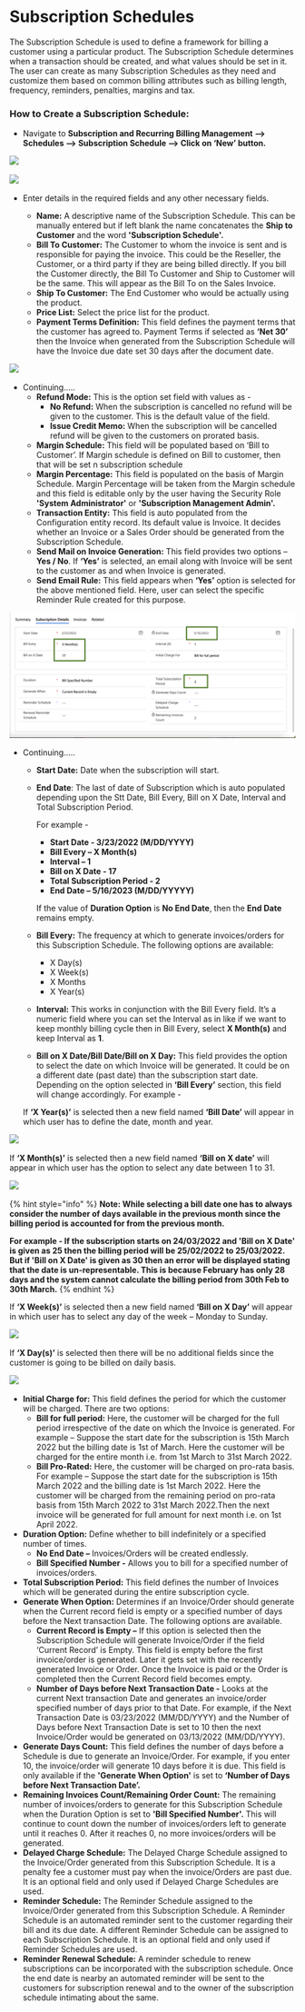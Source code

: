 # Subscription Schedules

The Subscription Schedule is used to define a framework for billing a customer using a particular product. The Subscription Schedule determines when a transaction should be created, and what values should be set in it. The user can create as many Subscription Schedules as they need and customize them based on common billing attributes such as billing length, frequency, reminders, penalties, margins and tax.

### How to Create a Subscription Schedule:

* Navigate to **Subscription and Recurring Billing Management --> Schedules --> Subscription Schedule --> Click on ‘New’ button.**

![](../../../.gitbook/assets/Subcription\_2.png)

![](<../../../.gitbook/assets/Subcirpt Schedule\_1.png>)

*   Enter details in the required fields and any other necessary fields.

    * **Name:** A descriptive name of the Subscription Schedule. This can be manually entered but if left blank the name concatenates the **Ship to Customer** and the word **'Subscription Schedule'.**&#x20;
    * **Bill To Customer:** The Customer to whom the invoice is sent and is responsible for paying the invoice. This could be the Reseller, the Customer, or a third party if they are being billed directly. If you bill the Customer directly, the Bill To Customer and Ship to Customer will be the same. This will appear as the Bill To on the Sales Invoice.&#x20;
    * **Ship To Customer:** The End Customer who would be actually using the product.&#x20;
    * **Price List:** Select the price list for the product.
    * **Payment Terms Definition:** This field defines the payment terms that the customer has agreed to. Payment Terms if selected as **‘Net 30’** then the Invoice when generated from the Subscription Schedule will have the Invoice due date set 30 days after the document date.



![](<../../../.gitbook/assets/Sub Sch\_3.png>)

* Continuing.....
  * **Refund Mode:** This is the option set field with values as -
    * **No Refund:** When the subscription is cancelled no refund will be given to the customer. This is the default value of the field.&#x20;
    * **Issue Credit Memo:** When the subscription will be cancelled refund will be given to the customers on prorated basis.
  * **Margin Schedule:** This field will be populated based on ‘Bill to Customer’. If Margin schedule is defined on Bill to customer, then that will be set n subscription schedule&#x20;
  * **Margin Percentage:** This field is populated on the basis of Margin Schedule. Margin Percentage will be taken from the Margin schedule and this field is editable only by the user having the Security Role **'System Administrator'** or **'Subscription Management Admin'.**&#x20;
  * **Transaction Entity:** This field is auto populated from the Configuration entity record. Its default value is Invoice. It decides whether an Invoice or a Sales Order should be generated from the Subscription Schedule.
  * **Send Mail on Invoice Generation:** This field provides two options – **Yes / No**. If **‘Yes’** is selected, an email along with Invoice will be sent to the customer as and when Invoice is generated.&#x20;
  * **Send Email Rule:** This field appears when **‘Yes’** option is selected for the above mentioned field. Here, user can select the specific Reminder Rule created for this purpose.

![](<../../../.gitbook/assets/Sub Schedule.png>)

*   Continuing.....

    * **Start Date:** Date when the subscription will start.&#x20;
    *   **End Date**: The last of date of Subscription which is auto populated depending upon the Stt Date, Bill Every, Bill on X Date, Interval and Total Subscription Period.&#x20;

        For example -&#x20;

        * **Start Date - 3/23/2022 (M/DD/YYYY)**
        * **Bill Every – X Month(s)**&#x20;
        * **Interval – 1**&#x20;
        * **Bill on X Date - 17**
        * **Total Subscription Period - 2**&#x20;
        * **End Date – 5/16/2023 (M/DD/YYYYY)**&#x20;

        If the value of **Duration Option** is **No End Date**, then the **End Date** remains empty.
    * **Bill Every:** The frequency at which to generate invoices/orders for this Subscription Schedule. The following options are available:
      * X Day(s)&#x20;
      * X Week(s)&#x20;
      * X Months&#x20;
      * X Year(s)
    * **Interval:** This works in conjunction with the Bill Every field. It’s a numeric field where you can set the Interval as in like if we want to keep monthly billing cycle then in Bill Every, select **X Month(s)** and keep Interval as **1**.&#x20;
    * **Bill on X Date/Bill Date/Bill on X Day:** This field provides the option to select the date on which Invoice will be generated. It could be on a different date (past date) than the subscription start date. Depending on the option selected in **‘Bill Every’** section, this field will change accordingly. For example -&#x20;

    If **‘X Year(s)’** is selected then a new field named **‘Bill Date’** will appear in which user has to define the date, month and year.

![](<../../../.gitbook/assets/Sub Sch Bill every\_1.png>)

If **‘X Month(s)’** is selected then a new field named **‘Bill on X date’** will appear in which user has the option to select any date between 1 to 31.

![](<../../../.gitbook/assets/Sub Sch Bill every\_2.png>)

{% hint style="info" %}
**Note: While selecting a bill date one has to always consider the number of days available in the previous month since the billing period is accounted for from the previous month.**&#x20;

**For example - If the subscription starts on 24/03/2022 and 'Bill on X Date' is given as 25 then the billing period will be 25/02/2022 to 25/03/2022. But if 'Bill on X Date' is given as 30 then an error will be displayed stating that the date is un-representable. This is because February has only 28 days and the system cannot calculate the billing period from 30th Feb to 30th March.**
{% endhint %}

If **‘X Week(s)’** is selected then a new field named **‘Bill on X Day’** will appear in which user has to select any day of the week – Monday to Sunday.

![](<../../../.gitbook/assets/Sub Sch Bill every\_3.png>)

If **‘X Day(s)’** is selected then there will be no additional fields since the customer is going to be billed on daily basis.

![](<../../../.gitbook/assets/Sub Sch Bill every\_4.png>)

* **Initial Charge for:** This field defines the period for which the customer will be charged. There are two options:&#x20;
  * **Bill for full period:** Here, the customer will be charged for the full period irrespective of the date on which the Invoice is generated. For example – Suppose the start date for the subscription is 15th March 2022 but the billing date is 1st of March. Here the customer will be charged for the entire month i.e. from 1st March to 31st March 2022.
  * **Bill Pro-Rated:** Here, the customer will be charged on pro-rata basis. For example – Suppose the start date for the subscription is 15th March 2022 and the billing date is 1st March 2022. Here the customer will be charged from the remaining period on pro-rata basis from 15th March 2022 to 31st March 2022.Then the next invoice will be generated for full amount for next month i.e. on 1st April 2022.
* **Duration Option:** Define whether to bill indefinitely or a specified number of times.&#x20;
  * **No End Date –** Invoices/Orders will be created endlessly.&#x20;
  * **Bill Specified Number -** Allows you to bill for a specified number of invoices/orders.&#x20;
* **Total Subscription Period:** This field defines the number of Invoices which will be generated during the entire subscription cycle.
* **Generate When Option:** Determines if an Invoice/Order should generate when the Current record field is empty or a specified number of days before the Next transaction Date. The following options are available.
  * **Current Record is Empty –** If this option is selected then the Subscription Schedule will generate Invoice/Order if the field ‘Current Record’ is Empty. This field is empty before the first invoice/order is generated. Later it gets set with the recently generated Invoice or Order. Once the Invoice is paid or the Order is completed then the Current Record field becomes empty.&#x20;
  * **Number of Days before Next Transaction Date -** Looks at the current Next transaction Date and generates an invoice/order specified number of days prior to that Date. For example, if the Next Transaction Date is 03/23/2022 (MM/DD/YYYY) and the Number of Days before Next Transaction Date is set to 10 then the next Invoice/Order would be generated on 03/13/2022 (MM/DD/YYYY).
* **Generate Days Count:** This field defines the number of days before a Schedule is due to generate an Invoice/Order. For example, if you enter 10, the invoice/order will generate 10 days before it is due. This field is only available if the **'Generate When Option'** is set to **‘Number of Days before Next Transaction Date’.**
* **Remaining Invoices Count/Remaining Order Count:** The remaining number of invoices/orders to generate for this Subscription Schedule when the Duration Option is set to **'Bill Specified Number'.** This will continue to count down the number of invoices/orders left to generate until it reaches 0. After it reaches 0, no more invoices/orders will be generated.&#x20;
* **Delayed Charge Schedule:** The Delayed Charge Schedule assigned to the Invoice/Order generated from this Subscription Schedule. It is a penalty fee a customer must pay when the invoice/Orders are past due. It is an optional field and only used if Delayed Charge Schedules are used.&#x20;
* **Reminder Schedule:** The Reminder Schedule assigned to the Invoice/Order generated from this Subscription Schedule. A Reminder Schedule is an automated reminder sent to the customer regarding their bill and its due date. A different Reminder Schedule can be assigned to each Subscription Schedule. It is an optional field and only used if Reminder Schedules are used.&#x20;
* **Reminder Renewal Schedule:** A reminder schedule to renew subscriptions can be incorporated with the subscription schedule. Once the end date is nearby an automated reminder will be sent to the customers for subscription renewal and to the owner of the subscription schedule intimating about the same.
